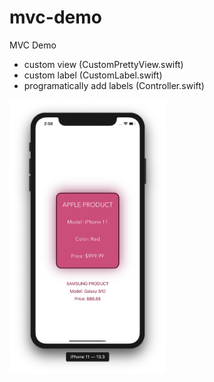 # mvc-demo
MVC Demo

- custom view (CustomPrettyView.swift)
- custom label (CustomLabel.swift)
- programatically add labels (Controller.swift)

<img src="Screenshot.png"  width="250">
